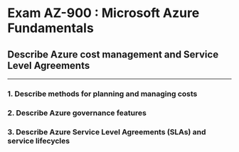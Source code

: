 # Exam AZ-900 : Microsoft Azure Fundamentals

## Describe Azure cost management and Service Level Agreements

---

### 1. Describe methods for planning and managing costs



### 2. Describe Azure governance features



### 3. Describe Azure Service Level Agreements (SLAs) and service lifecycles